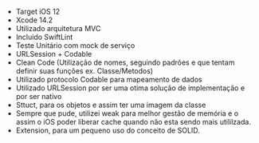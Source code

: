 - Target iOS 12
- Xcode 14.2
- Utilizado arquitetura MVC
- Incluido SwiftLint
- Teste Unitário com mock de serviço
- URLSession + Codable
- Clean Code (Utilização de nomes, seguindo padrões e que tentam definir suas funções ex. Classe/Metodos)
- Utilizado protocolo Codable para mapeamento de dados
- Utilizado URLSession por ser uma otima solução de implementação e por ser nativo
- Sttuct, para os objetos e assim ter uma imagem da classe
- Sempre que pude, utilizei weak para melhor gestão de memória e o assim o iOS poder liberar cache quando não esta sendo mais utililzada.
- Extension, para um pequeno uso do conceito de SOLID.



